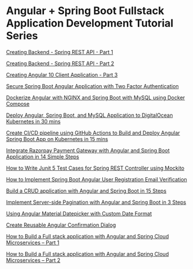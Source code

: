 # Angular + Spring Boot Fullstack Application Development Tutorial Series

[Creating Backend - Spring REST API - Part 1](https://www.javachinna.com/spring-boot-angular-two-factor-authentication/)

[Creating Backend - Spring REST API - Part 2](https://www.javachinna.com/spring-boot-angular-10-user-registration-oauth2-social-login-part-2/)

[Creating Angular 10 Client Application - Part 3](https://www.javachinna.com/spring-boot-angular-10-user-registration-oauth2-social-login-part-3/)

[Secure Spring Boot Angular Application with Two Factor Authentication](https://www.javachinna.com/spring-boot-angular-two-factor-authentication/)

[Dockerize Angular with NGINX and Spring Boot with MySQL using Docker Compose](https://www.javachinna.com/angular-nginx-spring-boot-mysql-docker-compose/)

[Deploy Angular, Spring Boot, and MySQL Application to DigitalOcean Kubernetes in 30 mins](https://www.javachinna.com/deploy-angular-spring-boot-mysql-digitalocean-kubernetes/)

[Create CI/CD pipeline using GitHub Actions to Build and Deploy Angular Spring Boot App on Kubernetes in 15 mins
](https://www.javachinna.com/spring-boot-angular-ci-cd-pipeline-github-actions-kubernetes/)

[Integrate Razorpay Payment Gateway with Angular and Spring Boot Application in 14 Simple Steps
](https://www.javachinna.com/integrate-razorpay-payment-gateway-angular-spring-boot-mysql/)

[How to Write Junit 5 Test Cases for Spring REST Controller using Mockito](https://www.javachinna.com/spring-boot-rest-controller-junit-tests-mockito/)

[How to Implement Spring Boot Angular User Registration Email Verification
](https://www.javachinna.com/spring-boot-angular-user-registration-email-verification/)

[Build a CRUD application with Angular and Spring Boot in 15 Steps
](https://www.javachinna.com/angular-spring-boot-crud-app/)

[Implement Server-side Pagination with Angular and Spring Boot in 3 Steps
](https://www.javachinna.com/angular-spring-boot-server-side-pagination/)

[Using Angular Material Datepicker with Custom Date Format
](https://www.javachinna.com/spring-boot-angular-material-datepicker-custom-date-format/)

[Create Reusable Angular Confirmation Dialog](https://www.javachinna.com/angular-confirmation-dialog/)

[How to Build a Full stack application with Angular and Spring Cloud Microservices – Part 1
](https://www.javachinna.com/angular-confirmation-dialog/)

[How to Build a Full stack application with Angular and Spring Cloud Microservices – Part 2](https://www.javachinna.com/build-full-stack-application-angular-spring-cloud-microservices-p2/)


